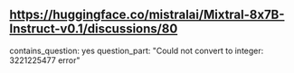 ## https://huggingface.co/mistralai/Mixtral-8x7B-Instruct-v0.1/discussions/80

contains_question: yes
question_part: "Could not convert to integer: 3221225477 error"
